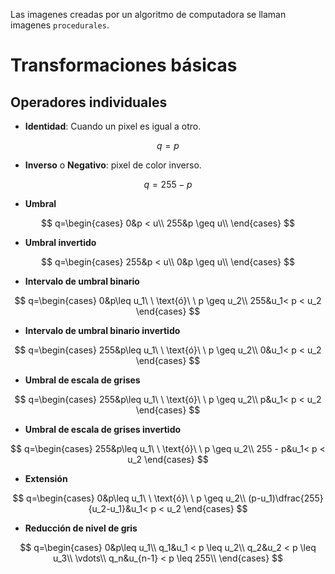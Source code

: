 Las imagenes creadas por un algoritmo de computadora se llaman imagenes `procedurales`.

# Transformaciones básicas
## Operadores individuales
* **Identidad**: Cuando un pixel es igual a otro.

$$
q=p
$$

* **Inverso** o **Negativo**: pixel de color inverso.

$$
q=255-p
$$

* **Umbral**

$$
q=\begin{cases}
0&p < u\\
255&p \geq u\\
\end{cases}
$$

* **Umbral invertido**

$$
q=\begin{cases}
255&p < u\\
0&p \geq u\\
\end{cases}
$$

* **Intervalo de umbral binario**

$$
q=\begin{cases}
0&p\leq u_1\ \ \text{ó}\ \ p \geq u_2\\
255&u_1< p < u_2
\end{cases}
$$

* **Intervalo de umbral binario invertido**

$$
q=\begin{cases}
255&p\leq u_1\ \ \text{ó}\ \ p \geq u_2\\
0&u_1< p < u_2
\end{cases}
$$

* **Umbral de escala de grises**

$$
q=\begin{cases}
255&p\leq u_1\ \ \text{ó}\ \ p \geq u_2\\
p&u_1< p < u_2
\end{cases}
$$

* **Umbral de escala de grises invertido**

$$
q=\begin{cases}
255&p\leq u_1\ \ \text{ó}\ \ p \geq u_2\\
255 - p&u_1< p < u_2
\end{cases}
$$

* **Extensión**

$$
q=\begin{cases}
0&p\leq u_1\ \ \text{ó}\ \ p \geq u_2\\
(p-u_1)\dfrac{255}{u_2-u_1}&u_1< p < u_2
\end{cases}
$$

* **Reducción de nivel de gris**

$$
q=\begin{cases}
0&p\leq u_1\\
q_1&u_1 < p \leq u_2\\
q_2&u_2 < p \leq u_3\\
\vdots\\
q_n&u_{n-1} < p \leq 255\\
\end{cases}
$$
